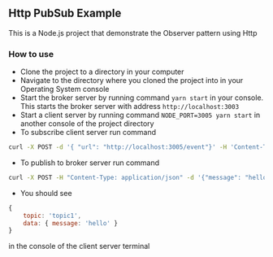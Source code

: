 ## Http PubSub Example
This is a Node.js project that demonstrate the Observer pattern using Http

### How to use
- Clone the project to a directory in your computer
- Navigate to the directory where you cloned the project into in your Operating System console
- Start the broker server by running command `yarn start` in your console. This starts the broker server with address `http://localhost:3003`
- Start a client server by running command `NODE_PORT=3005 yarn start` in another console of the project directory
- To subscribe client server run command
```bash
curl -X POST -d '{ "url": "http://localhost:3005/event"}' -H 'Content-Type: application/json'  http://localhost:3003/subscribe/topic1`
```
- To publish to broker server run command
```bash
curl -X POST -H "Content-Type: application/json" -d '{"message": "hello"}' http://localhost:3003/publish/topic1
```
- You should see
```javascript
{
    topic: 'topic1',
    data: { message: 'hello' }
}
```
in the console of the client server terminal

